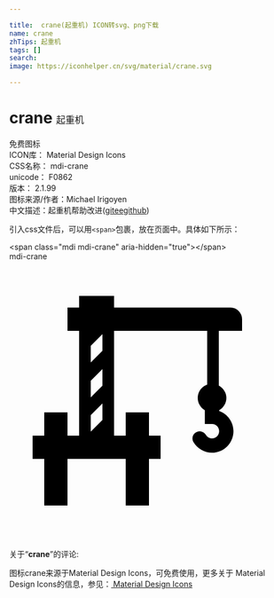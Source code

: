 ```yaml
---

title:  crane(起重机) ICON转svg、png下载
name: crane
zhTips: 起重机
tags: []
search: 
image: https://iconhelper.cn/svg/material/crane.svg

---
```


# crane  <small style="font-size: 60%;font-weight: 100">起重机</small>


<div class="detail-page">
<p>
<span><span class="badge-success badge">免费图标</span> </span>
<br/>
<span>
ICON库：
<span class="badge-secondary badge">Material Design Icons</span> 
</span>
<br/>
<span>
CSS名称：
<span class="badge-secondary badge">mdi-crane</span> 
</span>
<br/>
<span>
unicode：
<span class="badge-secondary badge">F0862</span> 
<copy-btn content='F0862' btn-title=""></copy-btn>
<copy-btn :content='String.fromCodePoint(parseInt("F0862", 16))' btn-title="复制U"></copy-btn>
</span>
<br/>
<span>
版本：
<span class="badge-secondary badge">2.1.99</span> 
</span>
<br/>
<span>图标来源/作者：<span class="badge-light badge">Michael Irigoyen</span></span> 
<br/>
<span class="zh-detail">中文描述：<span class="badge-primary badge">起重机</span><span class="help-link"><span>帮助改进</span>(<a href="https://gitee.com/liuwave/icon-helper/edit/master/json/material/crane.json" target="_blank" rel="noopener noreferrer">gitee</a><a href="https://github.com/liuwave/icon-helper/edit/master/json/material/crane.json" target="_blank" rel="noopener noreferrer">github</a></span>)</span><br/>
</p>
</div>
<div class="alert alert-dark">
  <i class="mdi mdi-crane mdi-48px"></i>
  <i class="mdi mdi-crane mdi-36px"></i>
  <i class="mdi mdi-crane mdi-24px"></i>
  <i class="mdi mdi-crane mdi-18px"></i>
</div>
<div>
  <p>引入css文件后，可以用<code>&lt;span&gt;</code>包裹，放在页面中。具体如下所示：    
  </p>
  <div class="alert alert-primary" style="font-size: 14px">
    &lt;span class="mdi mdi-crane" aria-hidden="true"&gt;&lt;/span&gt;
    <copy-btn content='<span class="mdi mdi-crane" aria-hidden="true"></span>'></copy-btn>
  </div>
  <div class="alert alert-secondary">
    <i class="mdi mdi-crane"
    style="font-size: 24px"
    aria-hidden="true"></i> mdi-crane
    <copy-btn content="mdi-crane" btn-title="复制图标名称"></copy-btn>
  </div>
</div>
<div id="svg" class="svg-wrap">
<svg xmlns="http://www.w3.org/2000/svg" viewBox="0 0 24 24"><path d="M20,6V5A1,1 0 0,0 19,4H9V3H6V4H5V6H6V15H5V13H3V15H2V17H3V21H5V17H10V21H12V19.92L12,17H13V15H12V13H10V15H9V6H17V10.62C16.53,10.79 16.19,11.23 16.19,11.76C16.19,12.2 16.43,12.6 16.8,12.82V14H17.42C17.76,14 18.03,14.28 18.03,14.62C18.03,14.96 17.76,15.24 17.42,15.24C17.2,15.24 17,15.12 16.89,14.93C16.71,14.64 16.34,14.54 16.05,14.71C15.75,14.87 15.65,15.25 15.82,15.55C16.15,16.11 16.76,16.47 17.42,16.47C18.43,16.47 19.26,15.64 19.26,14.62C19.26,13.84 18.76,13.14 18.03,12.88V12.82C18.41,12.6 18.65,12.2 18.65,11.76C18.65,11.3 18.38,10.91 18,10.7V6H20M8,13.66L7,14.66V13.24L8,12.24V13.66M8,10.71L7,11.71V10.29L8,9.29V10.71M7,8.71V7.29L8,6.29V7.71L7,8.71Z" /></svg>
</div>
<detail full-name='mdi-crane'></detail>
<div class="icon-detail__container">
<p>关于“<b>crane</b>”的评论:</p>
</div>
<Vssue title="关于“crane”的评论" />    
<div><p>图标crane来源于Material Design Icons，可免费使用，更多关于 Material Design Icons的信息，参见：<a target="_blank" href="https://iconhelper.cn/material.html"> Material Design Icons</a>
</p></div>
